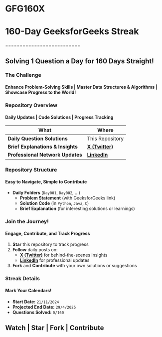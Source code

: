 # GFG160X

# 160-Day GeeksforGeeks Streak 
==========================

**Solving 1 Question a Day for 160 Days Straight!**
---------------------------------------------------

### **The Challenge**
#### Enhance Problem-Solving Skills | Master Data Structures & Algorithms | Showcase Progress to the World!

### **Repository Overview**
#### **Daily Updates** | **Code Solutions** | **Progress Tracking**

| **What** | **Where** |
| --- | --- |
| **Daily Question Solutions** | This Repository |
| **Brief Explanations & Insights** | [**X (Twitter)**](https://x.com/Sheel_Patel_) |
| **Professional Network Updates** | [**LinkedIn**](https://www.linkedin.com/in/sheel-patel-a3939b287/) |

### **Repository Structure**
#### Easy to Navigate, Simple to Contribute

* **Daily Folders** (`Day001`, `Day002`, ...)
	+ **Problem Statement** (with GeeksforGeeks link)
	+ **Solution Code** (in `Python`, `Java`, `C`)
	+ **Brief Explanation** (for interesting solutions or learnings)

### **Join the Journey!**
#### Engage, Contribute, and Track Progress

1. **Star** this repository to track progress
2. **Follow** daily posts on:
	* [**X (Twitter)**](https://x.com/Sheel_Patel_) for behind-the-scenes insights
	* [**LinkedIn**](https://www.linkedin.com/in/sheel-patel-a3939b287/) for professional updates
3. **Fork** and **Contribute** with your own solutions or suggestions

### **Streak Details**
#### Mark Your Calendars!

* **Start Date:** `21/11/2024`
* **Projected End Date:** `29/4/2025`
* **Questions Solved:** `0/160`

**Watch | Star | Fork | Contribute**
-------------------------------------


